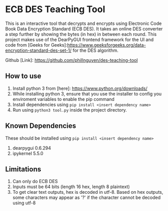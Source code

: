 # ECB DES Teaching Tool
This is an interactive tool that decrypts and encrypts using Electronic Code Book Data Encryption Standard (ECB DES). It takes an online DES converter a step further by showing the bytes (in hex) in between each round. This project makes use of the DearPyGUI frontend framework for the UI and code from [Geeks for Geeks]:https://www.geeksforgeeks.org/data-encryption-standard-des-set-1/ for the DES algorithm. 

Github [Link]: https://github.com/phillnguyen/des-teaching-tool 

## How to use
1. Install python 3 from [here]: https://www.python.org/downloads/ 
2. While installing python 3, ensure that you use the installer to config you enviroment variables to enable the pip command
3. Install dependencies using `pip install <insert dependency name>`
4. Run using `python3 tool.py` inside the project directory.
## Known Dependencies 
These should be installed using `pip install <insert dependency name>`
1. dearpygui 0.6.294
2. ipykernel 5.5.0
## Limitations
1. Can only do ECB DES
2. Inputs must be 64 bits (length 16 hex, length 8 plaintext)
3. To get clear text outputs, hex is decoded in utf-8. Based on hex outputs, some characters may appear as '?' if the character cannot be decoded using utf-8